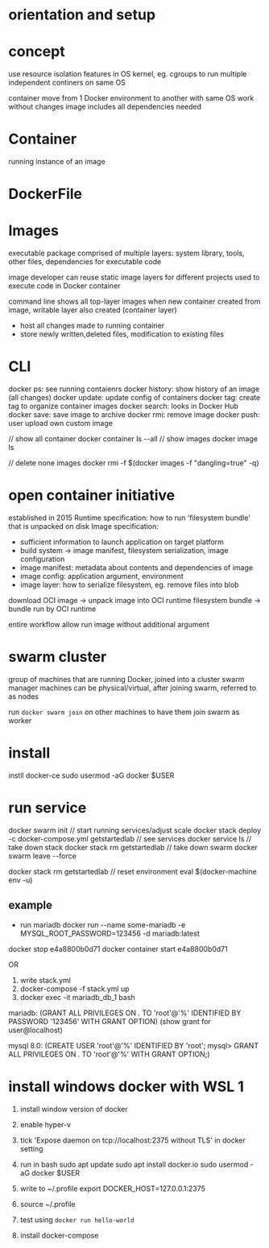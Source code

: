 # orientation and setup

# concept
use resource isolation features in OS kernel, eg. cgroups 
  to run multiple independent continers on same OS

container move from 1 Docker environment to another with same OS work without changes
image includes all dependencies needed

# Container
running instance of an image

# DockerFile

# Images
executable package comprised of multiple layers:
  system library, tools, other files, dependencies for executable code

image developer can reuse static image layers for different projects
used to execute code in Docker container

command line shows all top-layer images
when new container created from image, writable layer also created (container layer)
- host all changes made to running container
- store newly written,deleted files, modification to existing files

# CLI
docker ps: see running contaienrs
docker history: show history of an image (all changes)
docker update: update config of containers
docker tag: create tag to organize container images
docker search: looks in Docker Hub
docker save: save image to archive
docker rmi: remove image
docker push: user upload own custom image

// show all container
docker container ls --all
// show images
docker image ls

// delete none images
docker rmi -f $(docker images -f "dangling=true" -q)

# open container initiative
established in 2015 
Runtime specification: how to run 'filesystem bundle' that is unpacked on disk
Image specification: 
- sufficient information to launch application on target platform
- build system -> image manifest, filesystem serialization, image configuration
- image manifest: metadata about contents and dependencies of image
- image config: application argument, environment
- image layer: how to serialize filesystem, eg. remove files into blob

download OCI image -> unpack image into OCI runtime filesystem bundle
-> bundle run by OCI runtime

entire workflow allow run image without additional argument

# swarm cluster
group of machines that are running Docker, joined into a cluster
swarm manager 
machines can be physical/virtual, after joining swarm, referred to as nodes

run `docker swarm join` on other machines to have them join swarm as worker


# install
instll docker-ce
sudo usermod -aG docker $USER

# run service
docker swarm init
// start running services/adjust scale
docker stack deploy -c docker-compose.yml getstartedlab
// see services
docker service ls
// take down stack
docker stack rm getstartedlab
// take down swarm
docker swarm leave --force


docker stack rm getstartedlab
// reset environment
eval $(docker-machine env -u)


## example
- run mariadb
docker run --name some-mariadb -e MYSQL_ROOT_PASSWORD=123456 -d mariadb:latest

docker stop e4a8800b0d71
docker container start e4a8800b0d71

OR

1. write stack.yml
2. docker-compose -f stack.yml up
3. docker exec -it mariadb_db_1 bash

mariadb:
(GRANT ALL PRIVILEGES ON *.* TO 'root'@'%' IDENTIFIED BY PASSWORD '123456' WITH GRANT OPTION)
(show grant for user@localhost)

mysql 8.0:
(CREATE USER 'root'@'%' IDENTIFIED BY 'root';
 mysql> GRANT ALL PRIVILEGES ON *.* TO 'root'@'%' WITH GRANT OPTION;)



# install windows docker with WSL 1
1. install window version of docker
2. enable hyper-v
3. tick 'Expose daemon on tcp://localhost:2375 without TLS' in docker setting
4. run in bash
sudo apt update
sudo apt install docker.io
sudo usermod -aG docker $USER

5. write to ~/.profile
export DOCKER_HOST=127.0.0.1:2375
6. source ~/.profile
7. test using `docker run hello-world`
8. install docker-compose














